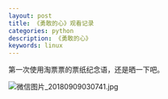 ```yaml
---
layout: post
title: 《勇敢的心》观看记录
categories: python
description: 《勇敢的心》
keywords: linux
---
```


第一次使用淘票票的票纸纪念语，还是晒一下吧。

![微信图片_20180909030741.jpg](https://i.loli.net/2018/09/09/5b941e474094c.jpg)
